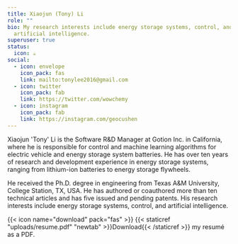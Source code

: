 ```yaml
---
title: Xiaojun (Tony) Li
role: ""
bio: My research interests include energy storage systems, control, and
  artificial intelligence.
superuser: true
status:
  icon: ☕️
social:
  - icon: envelope
    icon_pack: fas
    link: mailto:tonylee2016@gmail.com
  - icon: twitter
    icon_pack: fab
    link: https://twitter.com/wowchemy
  - icon: instagram
    icon_pack: fab
    link: https://instagram.com/geocushen
---
```


Xiaojun 'Tony' Li is the Software R&D Manager at Gotion Inc. in California, where he is responsible for control and machine learning algorithms for electric vehicle and energy storage system batteries. He has over ten years of research and development experience in energy storage systems, ranging from lithium-ion batteries to energy storage flywheels. 

He received the Ph.D. degree in engineering from Texas A&M University, College Station, TX, USA. He has authored or coauthored more than ten technical articles and has five issued and pending patents. His research interests include energy storage systems, control, and artificial intelligence.

{{< icon name="download" pack="fas" >}} {{< staticref "uploads/resume.pdf" "newtab" >}}Download{{< /staticref >}} my resumé as a PDF.
